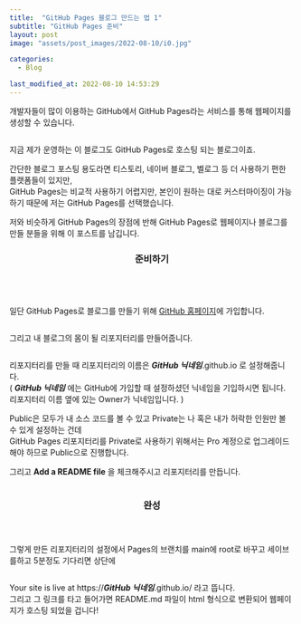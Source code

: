 ```yaml
---
title:  "GitHub Pages 블로그 만드는 법 1"
subtitle: "GitHub Pages 준비"
layout: post
image: "assets/post_images/2022-08-10/i0.jpg"

categories:
  - Blog

last_modified_at: 2022-08-10 14:53:29
---
```


개발자들이 많이 이용하는 GitHub에서 GitHub Pages라는 서비스를 통해 웹페이지를 생성할 수 있습니다.

<span class="image fit"><img src="{{ 'assets/post_images/2022-08-10/i0.jpg' | relative_url }}" alt="" /></span>

지금 제가 운영하는 이 블로그도 GitHub Pages로 호스팅 되는 블로그이죠. <br>

간단한 블로그 포스팅 용도라면 티스토리, 네이버 블로그, 벨로그 등 더 사용하기 편한 플랫폼들이 있지만, <br>
GitHub Pages는 비교적 사용하기 어렵지만, 본인이 원하는 대로 커스터마이징이 가능하기 때문에 저는 GitHub Pages를 선택했습니다. <br>

저와 비슷하게 GitHub Pages의 장점에 반해 GitHub Pages로 웹페이지나 블로그를 만들 분들을 위해 이 포스트를 남깁니다.

<header class="major">
  <h3>준비하기</h3>
</header>

<span class="image fit"><img src="{{ 'assets/post_images/2022-08-10/i1.jpg' | relative_url }}" alt="" /></span>

일단 GitHub Pages로 블로그를 만들기 위해 <a href="https://github.com/" target="_blank" rel=" noopener noreferrer">GitHub 홈페이지</a>에 가입합니다.

<span class="image fit"><img src="{{ 'assets/post_images/2022-08-10/i2.jpg' | relative_url }}" alt="" /></span>

그리고 내 블로그의 몸이 될 리포지터리를 만들어줍니다.

<span class="image fit"><img src="{{ 'assets/post_images/2022-08-10/i3.jpg' | relative_url }}" alt="" /></span>

리포지터리를 만들 때 리포지터리의 이름은 ***GitHub 닉네임***.github.io 로 설정해줍니다. <br>
( ***GitHub 닉네임*** 에는 GitHub에 가입할 때 설정하셨던 닉네임을 기입하시면 됩니다. 리포지터리 이름 옆에 있는 Owner가 닉네임입니다. )

Public은 모두가 내 소스 코드를 볼 수 있고 Private는 나 혹은 내가 허락한 인원만 볼 수 있게 설정하는 건데 <br>
GitHub Pages 리포지터리를 Private로 사용하기 위해서는 Pro 계정으로 업그레이드해야 하므로 Public으로 진행합니다.

그리고 <b>Add a README file</b> 을 체크해주시고 리포지터리를 만듭니다.

<span class="image fit"><img src="{{ 'assets/post_images/2022-08-10/i4.jpg' | relative_url }}" alt="" /></span>

<header class="major">
  <h3>완성</h3>
</header>

그렇게 만든 리포지터리의 설정에서 Pages의 브랜치를 main에 root로 바꾸고 세이브를하고 5분정도 기다리면 상단에

<span class="image fit"><img src="{{ 'assets/post_images/2022-08-10/i5.jpg' | relative_url }}" alt="" /></span>

Your site is live at <a>https://***GitHub 닉네임***.github.io/</a> 라고 뜹니다. <br>
그리고 그 링크를 타고 들어가면 README.md 파일이 html 형식으로 변환되어 웹페이지가 호스팅 되었을 겁니다!
